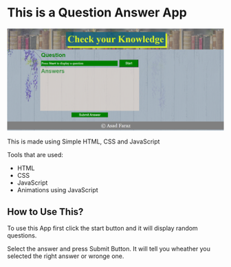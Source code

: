 # This is a Question Answer App

![Todo App Screenshot - Desktop preview](images/ss.PNG)

This is made using Simple HTML, CSS and JavaScript

Tools that are used:

- HTML
- CSS
- JavaScript
- Animations using JavaScript

## How to Use This?

To use this App first click the start button and it will display random questions.

Select the answer and press Submit Button. It will tell you wheather you selected the right
answer or wronge one.
